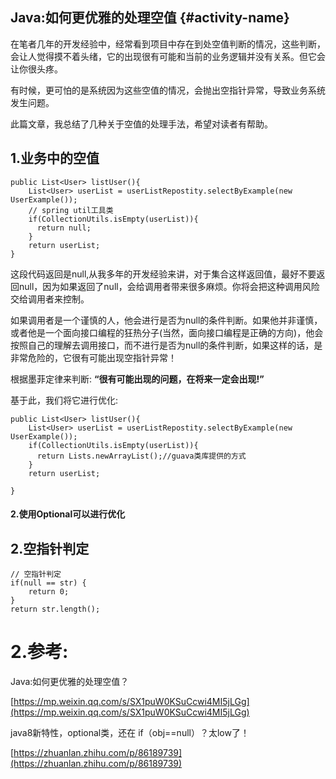 ## Java:如何更优雅的处理空值 {#activity-name}

在笔者几年的开发经验中，经常看到项目中存在到处空值判断的情况，这些判断，会让人觉得摸不着头绪，它的出现很有可能和当前的业务逻辑并没有关系。但它会让你很头疼。

有时候，更可怕的是系统因为这些空值的情况，会抛出空指针异常，导致业务系统发生问题。

此篇文章，我总结了几种关于空值的处理手法，希望对读者有帮助。

## 1.业务中的空值

```
public List<User> listUser(){
    List<User> userList = userListRepostity.selectByExample(new UserExample());
    // spring util工具类
    if(CollectionUtils.isEmpty(userList)){
      return null;
    }
    return userList;
}
```

这段代码返回是null,从我多年的开发经验来讲，对于集合这样返回值，最好不要返回null，因为如果返回了null，会给调用者带来很多麻烦。你将会把这种调用风险交给调用者来控制。

如果调用者是一个谨慎的人，他会进行是否为null的条件判断。如果他并非谨慎，或者他是一个面向接口编程的狂热分子\(当然，面向接口编程是正确的方向\)，他会按照自己的理解去调用接口，而不进行是否为null的条件判断，如果这样的话，是非常危险的，它很有可能出现空指针异常！

根据墨菲定律来判断: **“很有可能出现的问题，在将来一定会出现!”**

基于此，我们将它进行优化:

```
public List<User> listUser(){
    List<User> userList = userListRepostity.selectByExample(new UserExample());
    if(CollectionUtils.isEmpty(userList)){
      return Lists.newArrayList();//guava类库提供的方式
    }
    return userList;

}
```

#### 2.使用Optional可以进行优化

## 2.空指针判定

```
// 空指针判定
if(null == str) { 
    return 0;
}
return str.length();
```

# 2.参考:

Java:如何更优雅的处理空值？

[https://mp.weixin.qq.com/s/SX1puW0KSuCcwi4MI5jLGg](https://mp.weixin.qq.com/s/SX1puW0KSuCcwi4MI5jLGg)

java8新特性，optional类，还在 if（obj==null）？太low了！

[https://zhuanlan.zhihu.com/p/86189739](https://zhuanlan.zhihu.com/p/86189739)

